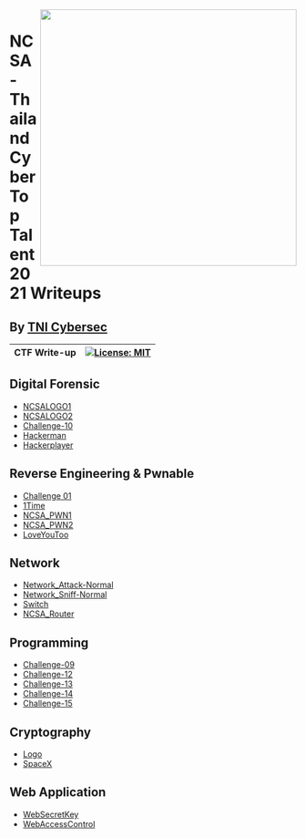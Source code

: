 <img align="right" src="https://imgur.com/SN6ZqUt.png" width="450" />

# NCSA - Thailand Cyber Top Talent 2021 Writeups
## By [TNI Cybersec](https://tni-cybersec.github.io)
|CTF Write-up|[![License: MIT](https://img.shields.io/badge/license-MIT-blue?style=flat-square)](LICENSE)|
|----|----|

## Digital Forensic

- [NCSALOGO1](https://bit.ly/3b3hAhH)
- [NCSALOGO2](https://bit.ly/3b3hAhH)
- [Challenge-10](WriteUp/Digital-Forensic/challenge-10.md)
- [Hackerman](WriteUp/Digital-Forensic/HackerMan.md)
- [Hackerplayer](https://medium.com/@PlyNatwara/hackerplayer-writeups-thailand-cyber-top-talent-2021-senior-986c2cbbddc4)

## Reverse Engineering & Pwnable

- [Challenge 01](https://bit.ly/3b3hAhH)
- [1Time](WriteUp/Reverse-Engineering-&-Pwnable/1Time.md)
- [NCSA_PWN1](https://bit.ly/3b3hAhH)
- [NCSA_PWN2](https://bit.ly/3b3hAhH)
- [LoveYouToo](WriteUp/Reverse-Engineering-&-Pwnable/LoveYouToo.md)

## Network

- [Network_Attack-Normal](https://bit.ly/3b3hAhH)
- [Network_Sniff-Normal](https://bit.ly/3b3hAhH)
- [Switch](https://bit.ly/3b3hAhH)
- [NCSA_Router](https://bit.ly/3b3hAhH)

## Programming

- [Challenge-09](WriteUp/Programming/challenge09.md)
- [Challenge-12](WriteUp/Programming/challenge12.py)
- [Challenge-13](WriteUp/Programming/challenge13.py)
- [Challenge-14](https://bit.ly/3b3hAhH)
- [Challenge-15](https://bit.ly/3b3hAhH)

## Cryptography

- [Logo](https://bit.ly/3b3hAhH)
- [SpaceX](https://bit.ly/3b3hAhH)


## Web Application

- [WebSecretKey](WriteUp/Web-Application/WebSecretKey.md)
- [WebAccessControl](https://medium.com/@PlyNatwara/webaccesscontrol-writeups-thailand-cyber-top-talent-2021-senior-7c83f141528c)


